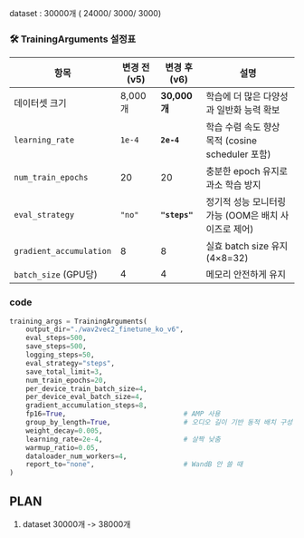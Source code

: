 dataset : 30000개 ( 24000/ 3000/ 3000)

### 🛠️ TrainingArguments 설정표

| 항목                    | 변경 전 (v5) | 변경 후 (v6)  | 설명                                                 |
| ----------------------- | ------------ | ------------- | ---------------------------------------------------- |
| 데이터셋 크기           | 8,000개      | **30,000개**  | 학습에 더 많은 다양성과 일반화 능력 확보             |
| `learning_rate`         | `1e-4`       | **`2e-4`**    | 학습 수렴 속도 향상 목적 (cosine scheduler 포함)     |
| `num_train_epochs`      | 20           | 20            | 충분한 epoch 유지로 과소 학습 방지                   |
| `eval_strategy`         | `"no"`       | **`"steps"`** | 정기적 성능 모니터링 가능 (OOM은 배치 사이즈로 제어) |
| `gradient_accumulation` | 8            | 8             | 실효 batch size 유지 (4×8=32)                        |
| `batch_size` (GPU당)    | 4            | 4             | 메모리 안전하게 유지                                 |

### code

```python
training_args = TrainingArguments(
    output_dir="./wav2vec2_finetune_ko_v6",
    eval_steps=500,
    save_steps=500,
    logging_steps=50,
    eval_strategy="steps",
    save_total_limit=3,
    num_train_epochs=20,
    per_device_train_batch_size=4,
    per_device_eval_batch_size=4,
    gradient_accumulation_steps=8,
    fp16=True,                             # AMP 사용
    group_by_length=True,                  # 오디오 길이 기반 동적 배치 구성
    weight_decay=0.005,
    learning_rate=2e-4,                    # 살짝 낮춤
    warmup_ratio=0.05,
    dataloader_num_workers=4,
    report_to="none",                      # WandB 안 쓸 때
)
```

## PLAN

1. dataset 30000개 -> 38000개
